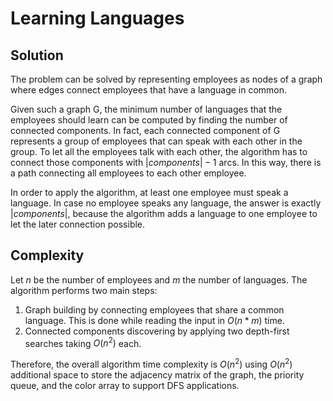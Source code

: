 # Learning Languages

## Solution

The problem can be solved by representing employees as nodes of a graph where edges connect employees that have a language in common.

Given such a graph G, the minimum number of languages that the employees should learn can be computed by finding the number of connected components. In fact, each connected component of G represents a group of employees that can speak with each other in the group. To let all the employees talk with each other, the algorithm has to connect those components with $|components| - 1$ arcs. In this way, there is a path connecting all employees to each other employee.

In order to apply the algorithm, at least one employee must speak a language. In case no employee speaks any language, the answer is exactly $|components|$, because the algorithm adds a language to one employee to let the later connection possible.

## Complexity

Let $n$ be the number of employees and $m$ the number of languages.
The algorithm performs two main steps:

1. Graph building by connecting employees that share a common language. This is done while reading the input in $O(n * m)$ time.
2. Connected components discovering by applying two depth-first searches taking $O(n^2)$ each.

Therefore, the overall algorithm time complexity is $O(n^2)$ using $O(n^2)$ additional space to store the adjacency matrix of the graph, the priority queue, and the color array to support DFS applications.
